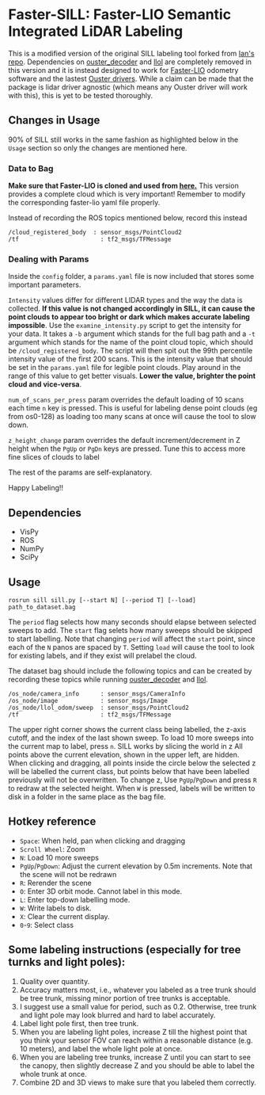 # Faster-SILL: Faster-LIO Semantic Integrated LiDAR Labeling

This is a modified version of the original SILL labeling tool forked from [Ian's repo](https://github.com/iandouglas96/sill).
Dependencies on [ouster_decoder](https://github.com/KumarRobotics/ouster_decoder) and [llol](https://github.com/versatran01/llol) are completely removed in this version and it is instead designed to work for [Faster-LIO](https://github.com/gaoxiang12/faster-lio) odometry software and the lastest [Ouster drivers](https://github.com/ouster-lidar/ouster-ros). While a claim can be made that the package is lidar driver agnostic (which means any Ouster driver will work with this), this is yet to be tested thoroughly.

## Changes in Usage

90% of SILL still works in the same fashion as highlighted below in the `Usage` section so only the changes are mentioned here.

### Data to Bag

**Make sure that Faster-LIO is cloned and used from [here.](https://github.com/XuRobotics/faster-lio)** This version provides a complete cloud which is very important! Remember to modify the corresponding faster-lio yaml file properly.

Instead of recording the ROS topics mentioned below, record this instead
```
/cloud_registered_body  : sensor_msgs/PointCloud2
/tf                       : tf2_msgs/TFMessage
```

### Dealing with Params

Inside the `config` folder, a `params.yaml` file is now included that stores some important parameters.

`Intensity` values differ for different LIDAR types and the way the data is collected. **If this value is not changed accordingly in SILL, it can cause the point clouds to appear too bright or dark which makes accurate labeling impossible**. Use the `examine_intensity.py` script to get the intensity for your data. It takes a `-b` argument which stands for the full bag path and a `-t` argument which stands for the name of the point cloud topic, which should be `/cloud_registered_body`. The script will then spit out the 99th percentile intensity value of the first 200 scans. This is the intensity value that should be set in the `params.yaml` file for legible point clouds. Play around in the range of this value to get better visuals. **Lower the value, brighter the point cloud and vice-versa**.

`num_of_scans_per_press` param overrides the default loading of 10 scans each time `n` key is pressed. This is useful for labeling dense point clouds (eg from os0-128) as loading too many scans at once will cause the tool to slow down.

`z_height_change` param overrides the default increment/decrement in Z height when the `PgUp` or `PgDn` keys are pressed. Tune this to access more fine slices of clouds to label

The rest of the params are self-explanatory.

Happy Labeling!!

## Dependencies
* VisPy
* ROS
* NumPy
* SciPy

## Usage

```
rosrun sill sill.py [--start N] [--period T] [--load] path_to_dataset.bag
```
The `period` flag selects how many seconds should elapse between selected sweeps to add.
The `start` flag selets how many sweeps should be skipped to start labelling.
Note that changing `period` will affect the `start` point, since each of the `N` panos are spaced by `T`.
Setting `load` will cause the tool to look for existing labels, and if they exist will prelabel the cloud.

The dataset bag should include the following topics and can be created by recording these topics while running [ouster_decoder](https://github.com/KumarRobotics/ouster_decoder) and [llol](https://github.com/versatran01/llol).
```
/os_node/camera_info      : sensor_msgs/CameraInfo 
/os_node/image            : sensor_msgs/Image      
/os_node/llol_odom/sweep  : sensor_msgs/PointCloud2
/tf                       : tf2_msgs/TFMessage
```

The upper right corner shows the current class being labelled, the z-axis cutoff, and the index of the last shown sweep.
To load 10 more sweeps into the current map to label, press `n`.
SILL works by slicing the world in z
All points above the current elevation, shown in the upper left, are hidden.
When clicking and dragging, all points inside the circle below the selected z will be labelled the current class, but points below that have been labelled previously will not be overwritten.
To change z, Use `PgUp`/`PgDown` and press `R` to redraw at the selected height.
When `W` is pressed, labels will be written to disk in a folder in the same place as the bag file.

## Hotkey reference
- `Space`: When held, pan when clicking and dragging
- `Scroll Wheel`: Zoom
- `N`: Load 10 more sweeps
- `PgUp`/`PgDown`: Adjust the current elevation by 0.5m increments.  Note that the scene will not be redrawn
- `R`: Rerender the scene
- `O`: Enter 3D orbit mode.  Cannot label in this mode.
- `L`: Enter top-down labelling mode.
- `W`: Write labels to disk.
- `X`: Clear the current display.
- `0`-`9`: Select class


## Some labeling instructions (especially for tree turnks and light poles):
1. Quality over quantity.
2. Accuracy matters most, i.e., whatever you labeled as a tree trunk should be tree trunk, missing minor portion of tree trunks is acceptable.
3. I suggest use a small value for period, such as 0.2. Otherwise, tree trunk and light pole may look blurred and hard to label accurately. 
4. Label light pole first, then tree trunk.
5. When you are labeling light poles, increase Z till the highest point that you think your sensor FOV can reach within a reasonable distance (e.g. 10 meters), and label the whole light pole at once.
6. When you are labeling tree trunks, increase Z until you can start to see the canopy, then slightly decrease Z and you should be able to label the whole trunk at once. 
7. Combine 2D and 3D views to make sure that you labeled them correctly.
